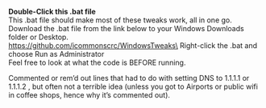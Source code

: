 **Double-Click this .bat file**\
This .bat file should make most of these tweaks work, all in one go.\
Download the .bat file from the link below to your Windows Downloads folder or Desktop.\
https://github.com/icommonscrc/WindowsTweaks\
Right-click the .bat and choose Run as Administrator\
Feel free to look at what the code is BEFORE running.
 
Commented or rem’d out lines that had to do with setting DNS to 1.1.1.1 or 1.1.1.2 , but often not a terrible idea (unless you got to Airports or public wifi in coffee shops, hence why it’s commented out).
